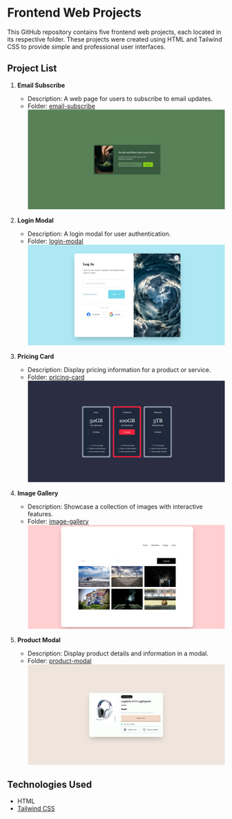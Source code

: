 # Frontend Web Projects

This GitHub repository contains five frontend web projects, each located in its respective folder. These projects were created using HTML and Tailwind CSS to provide simple and professional user interfaces.

## Project List

1. **Email Subscribe**
   - Description: A web page for users to subscribe to email updates.
   - Folder: [email-subscribe](/email-subscribe)
   ![Email Subscribe](/email-subscribe/images/email-subscribe.png)


2. **Login Modal**
   - Description: A login modal for user authentication.
   - Folder: [login-modal](/login-modal)
   ![Login Modal](/login-modal/images/login-modal.png)


3. **Pricing Card**
   - Description: Display pricing information for a product or service.
   - Folder: [pricing-card](/pricing-card)
   ![Pricing Card](/pricing-card/images/pricing-card.png)


4. **Image Gallery**
   - Description: Showcase a collection of images with interactive features.
   - Folder: [image-gallery](/image-gallery)
   ![Image Gallery](/image-gallery/images/image-gallery.png)


5. **Product Modal**
   - Description: Display product details and information in a modal.
   - Folder: [product-modal](/product-modal)
   ![Product Modal](/product-modal/images/product-modal.png)


## Technologies Used

- HTML
- [Tailwind CSS](https://tailwindcss.com/)